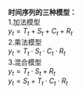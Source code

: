**时间序列的三种模型：**  
1.加法模型  
$y_t = T_t + S_t + C_t + R_t$  
2.乘法模型  
$y_t = T_t \cdot S_t \cdot C_t \cdot R_t$  
3.混合模型  
$y_t = T_t \cdot S_t + R_t$  
$y_t = S_t + T_t \cdot C_t \cdot R_t$

